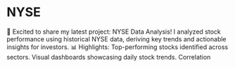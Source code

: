 # NYSE
🚀 Excited to share my latest project: NYSE Data Analysis! I analyzed stock performance using historical NYSE data, deriving key trends and actionable insights for investors. 📊 Highlights:  Top-performing stocks identified across sectors. Visual dashboards showcasing daily stock trends. Correlation
